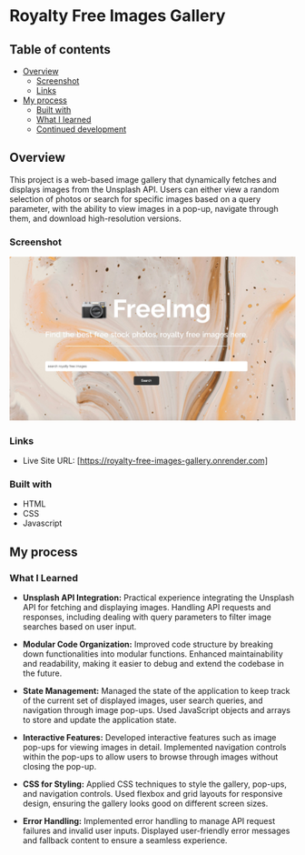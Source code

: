 # Royalty Free Images Gallery

## Table of contents

- [Overview](#overview)
  - [Screenshot](#screenshot)
  - [Links](#links)
- [My process](#my-process)
  - [Built with](#built-with)
  - [What I learned](#what-i-learned)
  - [Continued development](#continued-development)

## Overview

This project is a web-based image gallery that dynamically fetches and displays images from the Unsplash API. Users can either view a random selection of photos or search for specific images based on a query parameter, with the ability to view images in a pop-up, navigate through them, and download high-resolution versions.

### Screenshot

![image](screenshot.jpg)

### Links

- Live Site URL: [https://royalty-free-images-gallery.onrender.com]

### Built with

- HTML
- CSS
- Javascript

## My process

### What I Learned

- **Unsplash API Integration:** Practical experience integrating the Unsplash API for fetching and displaying images. Handling API requests and responses, including dealing with query parameters to filter image searches based on user input.

- **Modular Code Organization:** Improved code structure by breaking down functionalities into modular functions. Enhanced maintainability and readability, making it easier to debug and extend the codebase in the future.

- **State Management:** Managed the state of the application to keep track of the current set of displayed images, user search queries, and navigation through image pop-ups. Used JavaScript objects and arrays to store and update the application state.

- **Interactive Features:** Developed interactive features such as image pop-ups for viewing images in detail. Implemented navigation controls within the pop-ups to allow users to browse through images without closing the pop-up.

- **CSS for Styling:** Applied CSS techniques to style the gallery, pop-ups, and navigation controls. Used flexbox and grid layouts for responsive design, ensuring the gallery looks good on different screen sizes.

- **Error Handling:** Implemented error handling to manage API request failures and invalid user inputs. Displayed user-friendly error messages and fallback content to ensure a seamless experience.
